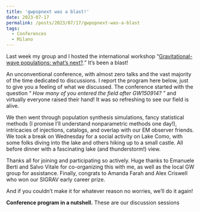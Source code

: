 ```yaml
---
title: 'gwpopnext was a blast!'
date: 2023-07-17
permalink: /posts/2023/07/17/gwpopnext-was-a-blast
tags:
  - Conferences
  - Milano
---
```


Last week my group and I hosted the international workshop “[Gravitational-wave populations: what’s next?](<https://sites.google.com/unimib.it/gwpopnext/home?authuser=0>).” It’s been a blast! 

An unconventional conference, with almost zero talks and the vast majority of the time dedicated to discussions. I report the program here below, just to give you a feeling of what we discussed. The conference started with the question “ _How many of you entered the field after GW150914?_ ” and virtually everyone raised their hand! It was so refreshing to see our field is alive. 

We then went through population synthesis simulations, fancy statistical methods (I promise I’ll understand nonparametric methods one day!), intricacies of injections, catalogs, and overlap with our EM observer friends. We took a break on Wednesday for a social activity on Lake Como, with some folks diving into the lake and others hiking up to a small castle. All before dinner with a fascinating lake (and thunderstorm!) view. 

Thanks all for joining and participating so actively. Huge thanks to Emanuele Berti and Salvo Vitale for co-organizing this with me, as well as the local GW group for assistance. Finally, congrats to Amanda Farah and Alex Criswell who won our SIGRAV early career prize. 

And if you couldn’t make it for whatever reason no worries, we’ll do it again!

**Conference program in a nutshell.** These are our discussion sessions

